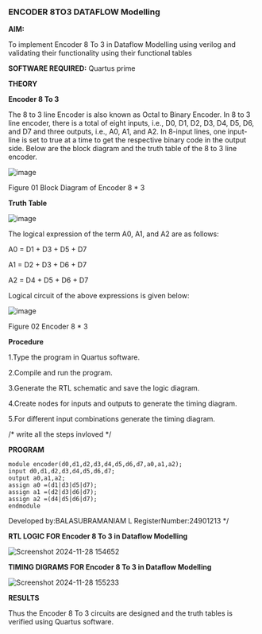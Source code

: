 ### ENCODER 8TO3 DATAFLOW Modelling

**AIM:**

To implement  Encoder 8 To 3 in Dataflow Modelling using verilog and validating their functionality using their functional tables

**SOFTWARE REQUIRED:** Quartus prime

**THEORY**

**Encoder 8 To 3**

The 8 to 3 line Encoder is also known as Octal to Binary Encoder. In 8 to 3 line encoder, there is a total of eight inputs, i.e., D0, D1, D2, D3, D4, D5, D6, and D7 and three outputs, i.e., A0, A1, and A2. In 8-input lines, one input-line is set to true at a time to get the respective binary code in the output side. Below are the block diagram and the truth table of the 8 to 3 line encoder.

![image](https://github.com/naavaneetha/ENCODER8TO3DATAFLOW/assets/154305477/0bc242c1-eb9e-4c47-afe5-30428470efc3)

Figure 01  Block Diagram of Encoder 8 * 3

**Truth Table**

![image](https://github.com/naavaneetha/ENCODER8TO3DATAFLOW/assets/154305477/35496b14-ae6e-4cd1-9abd-d6736b576575)

The logical expression of the term A0, A1, and A2 are as follows:

A0 = D1 + D3 + D5 + D7

A1 = D2 + D3 + D6 + D7

A2 = D4 + D5 + D6 + D7

Logical circuit of the above expressions is given below:

![image](https://github.com/naavaneetha/ENCODER8TO3DATAFLOW/assets/154305477/95acaee6-c873-4c75-89eb-ef09fb158053)

Figure 02  Encoder 8 * 3

**Procedure**

1.Type the program in Quartus software.

2.Compile and run the program.

3.Generate the RTL schematic and save the logic diagram.

4.Create nodes for inputs and outputs to generate the timing diagram.

5.For different input combinations generate the timing diagram.

/* write all the steps invloved */

**PROGRAM**

```
module encoder(d0,d1,d2,d3,d4,d5,d6,d7,a0,a1,a2);
input d0,d1,d2,d3,d4,d5,d6,d7;
output a0,a1,a2;
assign a0 =(d1|d3|d5|d7);
assign a1 =(d2|d3|d6|d7);
assign a2 =(d4|d5|d6|d7);
endmodule
```
Developed by:BALASUBRAMANIAM L
RegisterNumber:24901213
*/

**RTL LOGIC FOR Encoder 8 To 3 in Dataflow Modelling**

![Screenshot 2024-11-28 154652](https://github.com/user-attachments/assets/3e16affc-eeea-4ece-a7e3-2d28e7eba90a)


**TIMING DIGRAMS FOR Encoder 8 To 3 in Dataflow Modelling**

![Screenshot 2024-11-28 155233](https://github.com/user-attachments/assets/5c24acf3-a1f0-46e5-835c-5093f0eceba9)


**RESULTS**

Thus the Encoder 8 To 3 circuits are designed and the truth tables is
verified using Quartus software.




